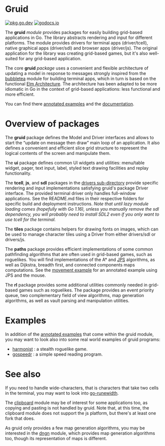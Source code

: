 # Gruid

[![pkg.go.dev](https://pkg.go.dev/badge/github.com/anaseto/gruid.svg)](https://pkg.go.dev/github.com/anaseto/gruid)
[![godocs.io](https://godocs.io/github.com/anaseto/gruid?status.svg)](https://godocs.io/github.com/anaseto/gruid)

The **gruid** *module* provides packages for easily building grid-based
applications in Go.  The library abstracts rendering and input for different
platforms. The module provides drivers for terminal apps (driver/tcell), native
graphical apps (driver/sdl) and browser apps (driver/js). The original
application for the library was creating grid-based games, but it's also
well-suited for any grid-based application.

The core **gruid** *package* uses a convenient and flexible architecture of
updating a model in response to messages strongly inspired from the
[bubbletea](https://github.com/charmbracelet/bubbletea) module for building
terminal apps, which in turn is based on the functional [Elm
Architecture](https://guide.elm-lang.org/architecture/). The architecture has
been adapted to be more idiomatic in Go in the context of grid-based
applications: less functional and more efficient.

You can find there [annotated examples](examples/) and the
[documentation](https://pkg.go.dev/github.com/anaseto/gruid).

# Overview of packages

The **gruid** package defines the Model and Driver interfaces and allows to
start the “update on message then draw” main loop of an application. It also
defines a convenient and efficient slice grid structure to represent the
logical contents of the screen and manipulate them.

The **ui** package defines common UI widgets and utilities: menu/table widget,
pager, text input, label, styled text drawing facilities and replay
functionality.

The **tcell**, **js**, and **sdl** packages in the [drivers
sub-directory](drivers/) provide specific rendering and input implementations
satisfying gruid's package Driver interface. The provided terminal driver only
handles full-window applications. See the README.md files in their respective
folders for specific build and deployment instructions. *Note that until lazy
module loading comes (hopefully with Go 1.16), unless you manually remove the
sdl dependency, you will probably need to install SDL2 even if you only want to
use tcell for the terminal.*

The **tiles** package contains helpers for drawing fonts on images, which can
be used to manage character tiles using a Driver from either drivers/sdl or
drivers/js.

The **paths** package provides efficient implementations of some common
pathfinding algorithms that are often used in grid-based games, such as
roguelikes. You will find implementations of the A\* and
[JPS](https://en.wikipedia.org/wiki/Jump_point_search) algorithms, as well as
Dijkstra, breadth first, and connected components maps computations. See the
[movement example](examples/movement/move.go) for an annotated example using
JPS and the mouse.

The **rl** package provides some additional utilities commonly needed in
grid-based games such as roguelikes. The package provides an event priority
queue, two complementary field of view algorithms, map generation algorithms,
as well as vault parsing and manipulation utilities.

# Examples

In addition of the [annotated examples](examples/) that come within the gruid
module, you may want to look also into some real world examples of gruid
programs:

+ [harmonist](https://github.com/anaseto/harmonist) : a stealth roguelike game.
+ [gospeedr](https://github.com/anaseto/gospeedr) : a simple speed reading program.

# See also

If you need to handle wide-characters, that is characters that take two cells
in the terminal, you may want to look into
[go-runewidth](https://github.com/mattn/go-runewidth).

The [clipboard](https://github.com/atotto/clipboard) module may be of interest
for some applications too, as copying and pasting is not handled by gruid. Note
that, at this time, the clipboard module does not support the js platform, but
there's at least one fork that does.

As gruid only provides a few map generation algorithms, you may be interested
in the [dngn](https://github.com/SolarLune/dngn) module, which provides map
generation algorithms too, though its representation of maps is different.
